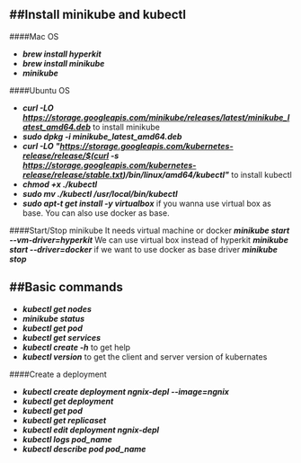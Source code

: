 ##Install minikube and kubectl
-------------------------------
####Mac OS
* ***brew install hyperkit***
* ***brew install minikube***
* ***minikube***

####Ubuntu OS
* ***curl -LO https://storage.googleapis.com/minikube/releases/latest/minikube_latest_amd64.deb*** to install minikube
* ***sudo dpkg -i minikube_latest_amd64.deb***
* ***curl -LO "https://storage.googleapis.com/kubernetes-release/release/$(curl -s https://storage.googleapis.com/kubernetes-release/release/stable.txt)/bin/linux/amd64/kubectl"*** to install kubectl
* ***chmod +x ./kubectl***
* ***sudo mv ./kubectl /usr/local/bin/kubectl***
* ***sudo apt-t get install -y virtualbox*** if you wanna use virtual box as base. You can also use docker as base.

####Start/Stop minikube
It needs virtual machine or docker 
***minikube start --vm-driver=hyperkit*** We can use virtual box instead of hyperkit
***minikube start --driver=docker*** if we want to use docker as base driver
***minikube stop*** 

##Basic commands
--------------------
* ***kubectl get nodes***
* ***minikube status***
* ***kubectl get pod***
* ***kubectl get services***
* ***kubectl create -h*** to get help
* ***kubectl version*** to get the client and server version of kubernates 

####Create a deployment
* ***kubectl create deployment ngnix-depl --image=ngnix***
* ***kubectl get deployment***
* ***kubectl get pod***
* ***kubectl get replicaset***
* ***kubectl edit deployment ngnix-depl***
* ***kubectl logs pod_name***
* ***kubectl describe pod pod_name***